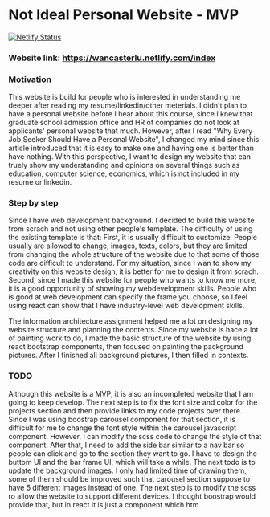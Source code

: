 # Not Ideal Personal Website - MVP

[![Netlify Status](https://api.netlify.com/api/v1/badges/a01b36e7-0c87-4645-845a-bcaaf063b561/deploy-status)](https://app.netlify.com/sites/wancasterlu/deploys)

### Website link: https://wancasterlu.netlify.com/index

### Motivation

This website is build for people who is interested in understanding me deeper after reading my resume/linkedin/other meterials. I didn't plan to have a personal website before I hear about this course, since I knew that graduate school admission office and HR of companies do not look at applicants' personal website that much. However, after I read "Why Every Job Seeker Should Have a Personal Website", I changed my mind since this article introduced that it is easy to make one and having one is better than have nothing. With this perspective, I want to design my website that can truely show my understanding and opinions on several things such as education, computer science, economics, which is not included in my resume or linkedin.

### Step by step

Since I have web development background. I decided to build this website from scrach and not using other people's template. The difficulty of using the existing template is that: First, it is usually difficult to customize. People usually are allowed to change, images, texts, colors, but they are limited from changing the whole structure of the website due to that some of those code are difficult to understand. For my situation, since I wan to show my creativity on this website design, it is better for me to design it from scrach. Second, since I made this website for people who wants to know me more, it is a good opportunity of showing my webdevelopment skills. People who is good at web development can specify the frame you choose, so I feel using react can show that I have industry-level web development skills.

The information architecture assignment helped me a lot on designing my website structure and planning the contents. Since my website is hace a lot of painting work to do, I made the basic structure of the website by using react bootstrap components, then focused on painting the packground pictures. After I finished all background pictures, I then filled in contexts.

### TODO

Although this website is a MVP, it is also an incompleted website that I am going to keep develop. The next step is to fix the font size and color for the projects section and then provide links to my code projects over there. Since I was using boostrap carousel component for that section, it is difficult for me to change the font style within the carousel javascript component. However, I can modify the scss code to change the style of that component. After that, I need to add the side bar similar to a nav bar so people can click and go to the section they want to go. I have to design the buttom UI and the bar frame UI, which will take a while. The next todo is to update the background images. I only had limited time of drawing them, some of them should be improved such that carousel section suppose to have 5 different images instead of one. The next step is to modify the scss ro allow the website to support different devices. I thought boostrap would provide that, but in react it is just a component which htm

